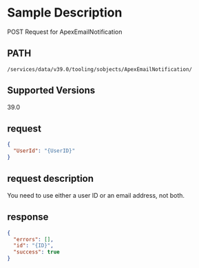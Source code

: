 # Sample Description
POST Request for ApexEmailNotification

## PATH
```
/services/data/v39.0/tooling/sobjects/ApexEmailNotification/
```
## Supported Versions
39.0

## request
```json
{
  "UserId": "{UserID}"
}
```
## request description
You need to use either a user ID or an email address, not both.

## response
```json
{
  "errors": [],
  "id": "{ID}",
  "success": true
}
```
